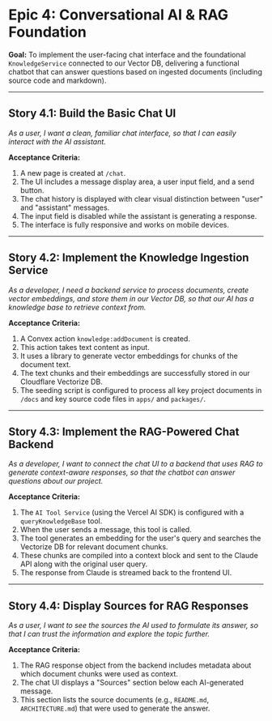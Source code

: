 # Epic 4: Conversational AI & RAG Foundation

**Goal:** To implement the user-facing chat interface and the foundational `KnowledgeService` connected to our Vector DB, delivering a functional chatbot that can answer questions based on ingested documents (including source code and markdown).

---
## Story 4.1: Build the Basic Chat UI
*As a user, I want a clean, familiar chat interface, so that I can easily interact with the AI assistant.*

**Acceptance Criteria:**
1.  A new page is created at `/chat`.
2.  The UI includes a message display area, a user input field, and a send button.
3.  The chat history is displayed with clear visual distinction between "user" and "assistant" messages.
4.  The input field is disabled while the assistant is generating a response.
5.  The interface is fully responsive and works on mobile devices.

---
## Story 4.2: Implement the Knowledge Ingestion Service
*As a developer, I need a backend service to process documents, create vector embeddings, and store them in our Vector DB, so that our AI has a knowledge base to retrieve context from.*

**Acceptance Criteria:**
1.  A Convex action `knowledge:addDocument` is created.
2.  This action takes text content as input.
3.  It uses a library to generate vector embeddings for chunks of the document text.
4.  The text chunks and their embeddings are successfully stored in our Cloudflare Vectorize DB.
5.  The seeding script is configured to process all key project documents in `/docs` and key source code files in `apps/` and `packages/`.

---
## Story 4.3: Implement the RAG-Powered Chat Backend
*As a developer, I want to connect the chat UI to a backend that uses RAG to generate context-aware responses, so that the chatbot can answer questions about our project.*

**Acceptance Criteria:**
1.  The `AI Tool Service` (using the Vercel AI SDK) is configured with a `queryKnowledgeBase` tool.
2.  When the user sends a message, this tool is called.
3.  The tool generates an embedding for the user's query and searches the Vectorize DB for relevant document chunks.
4.  These chunks are compiled into a context block and sent to the Claude API along with the original user query.
5.  The response from Claude is streamed back to the frontend UI.

---
## Story 4.4: Display Sources for RAG Responses
*As a user, I want to see the sources the AI used to formulate its answer, so that I can trust the information and explore the topic further.*

**Acceptance Criteria:**
1.  The RAG response object from the backend includes metadata about which document chunks were used as context.
2.  The chat UI displays a "Sources" section below each AI-generated message.
3.  This section lists the source documents (e.g., `README.md`, `ARCHITECTURE.md`) that were used to generate the answer.